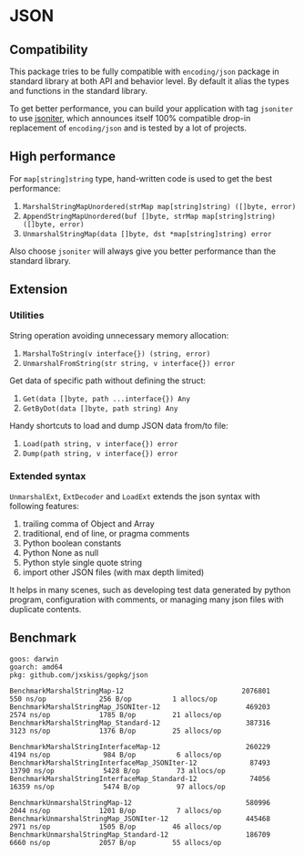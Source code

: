 # JSON

## Compatibility

This package tries to be fully compatible with `encoding/json` package in standard
library at both API and behavior level.
By default it alias the types and functions in the standard library.

To get better performance, you can build your application with tag `jsoniter`
to use [jsoniter], which announces itself 100% compatible drop-in replacement
of `encoding/json` and is tested by a lot of projects.

[jsoniter]: https://github.com/json-iterator/go

## High performance

For `map[string]string` type, hand-written code is used to get the best performance:

1. `MarshalStringMapUnordered(strMap map[string]string) ([]byte, error)`
1. `AppendStringMapUnordered(buf []byte, strMap map[string]string) ([]byte, error)`
1. `UnmarshalStringMap(data []byte, dst *map[string]string) error`

Also choose `jsoniter` will always give you better performance than the standard library.

## Extension

### Utilities

String operation avoiding unnecessary memory allocation:

1. `MarshalToString(v interface{}) (string, error)`
1. `UnmarshalFromString(str string, v interface{}) error`

Get data of specific path without defining the struct:

1. `Get(data []byte, path ...interface{}) Any`
1. `GetByDot(data []byte, path string) Any`

Handy shortcuts to load and dump JSON data from/to file:

1. `Load(path string, v interface{}) error`
1. `Dump(path string, v interface{}) error`

### Extended syntax

`UnmarshalExt`, `ExtDecoder` and `LoadExt` extends the json syntax with following features:

1. trailing comma of Object and Array
1. traditional, end of line, or pragma comments
1. Python boolean constants
1. Python None as null
1. Python style single quote string
1. import other JSON files (with max depth limited)

It helps in many scenes, such as developing test data generated by python program,
configuration with comments, or managing many json files with duplicate contents.

## Benchmark

```text
goos: darwin
goarch: amd64
pkg: github.com/jxskiss/gopkg/json

BenchmarkMarshalStringMap-12                             2076801               550 ns/op             256 B/op          1 allocs/op
BenchmarkMarshalStringMap_JSONIter-12                     469203              2574 ns/op            1785 B/op         21 allocs/op
BenchmarkMarshalStringMap_Standard-12                     387316              3123 ns/op            1376 B/op         25 allocs/op

BenchmarkMarshalStringInterfaceMap-12                     260229              4194 ns/op             984 B/op          6 allocs/op
BenchmarkMarshalStringInterfaceMap_JSONIter-12             87493             13790 ns/op            5428 B/op         73 allocs/op
BenchmarkMarshalStringInterfaceMap_Standard-12             74056             16359 ns/op            5474 B/op         97 allocs/op

BenchmarkUnmarshalStringMap-12                            580996              2044 ns/op            1201 B/op          7 allocs/op
BenchmarkUnmarshalStringMap_JSONIter-12                   445468              2971 ns/op            1505 B/op         46 allocs/op
BenchmarkUnmarshalStringMap_Standard-12                   186709              6660 ns/op            2057 B/op         55 allocs/op
```
